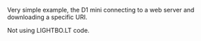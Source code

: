 Very simple example, the D1 mini connecting to a web server and downloading a specific URI.

Not using LIGHTBO.LT code.